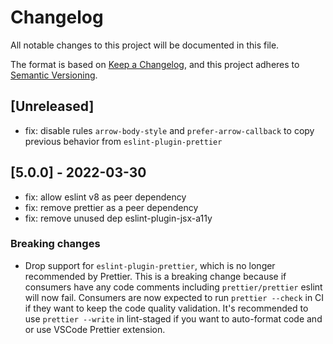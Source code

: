 # Changelog

All notable changes to this project will be documented in this file.

The format is based on [Keep a Changelog](https://keepachangelog.com/en/1.0.0/),
and this project adheres to [Semantic Versioning](https://semver.org/spec/v2.0.0.html).

## [Unreleased]
- fix: disable rules `arrow-body-style` and `prefer-arrow-callback` to copy previous behavior from `eslint-plugin-prettier`

## [5.0.0] - 2022-03-30
- fix: allow eslint v8 as peer dependency
- fix: remove prettier as a peer dependency
- fix: remove unused dep eslint-plugin-jsx-a11y

### Breaking changes
- Drop support for `eslint-plugin-prettier`, which is no longer recommended by Prettier. This is a breaking change because if consumers have any code comments including `prettier/prettier` eslint will now fail. Consumers are now expected to run `prettier --check` in CI if they want to keep the code quality validation. It's recommended to use `prettier --write` in lint-staged if you want to auto-format code and or use VSCode Prettier extension.
